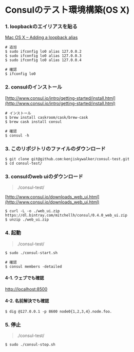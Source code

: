 
# Consulのテスト環境構築(OS X)

### 1. loopbackのエイリアスを貼る

[Mac OS X – Adding a loopback alias](http://astralbodi.es/2011/02/04/mac-os-x-adding-a-loopback-alias/)

```
# 追加
$ sudo ifconfig lo0 alias 127.0.0.2
$ sudo ifconfig lo0 alias 127.0.0.3
$ sudo ifconfig lo0 alias 127.0.0.4

# 確認
$ ifconfig lo0
```

### 2. consulのインストール

[http://www.consul.io/intro/getting-started/install.html](http://www.consul.io/intro/getting-started/install.html)

```
# インストール
$ brew install caskroom/cask/brew-cask
$ brew cask install consul

# 確認
$ consul -h
```

### 3. このリポジトリのファイルのダウンロード

```
$ git clone git@github.com:kenjiskywalker/consul-test.git
$ cd consul-test/

```

### 3. consulのweb uiのダウンロード

> ./consul-test/

[http://www.consul.io/downloads_web_ui.html](http://www.consul.io/downloads_web_ui.html)

```
$ curl -L -o ./web_ui.zip https://dl.bintray.com/mitchellh/consul/0.4.0_web_ui.zip
$ unzip ./web_ui.zip
```

### 4. 起動

> ./consul-test/


```
$ sudo ./consul-start.sh

# 確認
$ consul members -detailed
```

#### 4-1. ウェブでも確認

[http://localhost:8500](http://localhost:8500)

#### 4-2. 名前解決でも確認

```
$ dig @127.0.0.1 -p 8600 node0{1,2,3,4}.node.foo.
```

### 5. 停止

> ./consul-test/

```
$ sudo ./consul-stop.sh
```
